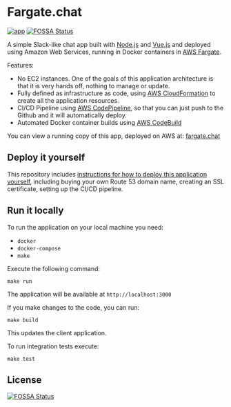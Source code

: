 # Fargate.chat

[![app](./docs/images/running-app.png)](https://fargate.chat)
[![FOSSA Status](https://app.fossa.io/api/projects/git%2Bgithub.com%2Fnathanpeck%2Fsocket.io-chat-fargate.svg?type=shield)](https://app.fossa.io/projects/git%2Bgithub.com%2Fnathanpeck%2Fsocket.io-chat-fargate?ref=badge_shield)

A simple Slack-like chat app built with [Node.js](https://nodejs.org/en/) and [Vue.js](https://vuejs.org/) and deployed using Amazon Web Services, running in Docker containers in [AWS Fargate](https://aws.amazon.com/fargate/).

Features:

- No EC2 instances. One of the goals of this application architecture is that it is very hands off, nothing to manage or update.
- Fully defined as infrastructure as code, using [AWS CloudFormation](https://aws.amazon.com/cloudformation/) to create all the application resources.
- CI/CD Pipeline using [AWS CodePipeline](https://aws.amazon.com/codepipeline/), so that you can just push to the Github and it will automatically deploy.
- Automated Docker container builds using [AWS CodeBuild](https://aws.amazon.com/codebuild/)

You can view a running copy of this app, deployed on AWS at: [fargate.chat](https://fargate.chat)

## Deploy it yourself

This repository includes [instructions for how to deploy this application yourself](./docs/deploy.md), including buying your own Route 53 domain name, creating an SSL certificate, setting up the CI/CD pipeline.

## Run it locally

To run the application on your local machine you need:

- `docker`
- `docker-compose`
- `make`

Execute the following command:

```
make run
```

The application will be available at `http://localhost:3000`

If you make changes to the code, you can run:

```
make build
```

This updates the client application.

To run integration tests execute:

```
make test
```


## License
[![FOSSA Status](https://app.fossa.io/api/projects/git%2Bgithub.com%2Fnathanpeck%2Fsocket.io-chat-fargate.svg?type=large)](https://app.fossa.io/projects/git%2Bgithub.com%2Fnathanpeck%2Fsocket.io-chat-fargate?ref=badge_large)